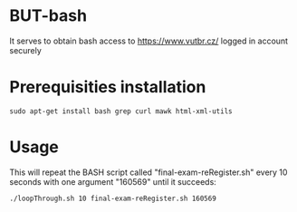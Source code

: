 # BUT-bash
It serves to obtain bash access to https://www.vutbr.cz/ logged in account securely

# Prerequisities installation
  `sudo apt-get install bash grep curl mawk html-xml-utils`

# Usage
This will repeat the BASH script called "final-exam-reRegister.sh" every 10 seconds with one argument "160569" until it succeeds:

  `./loopThrough.sh 10 final-exam-reRegister.sh 160569`

